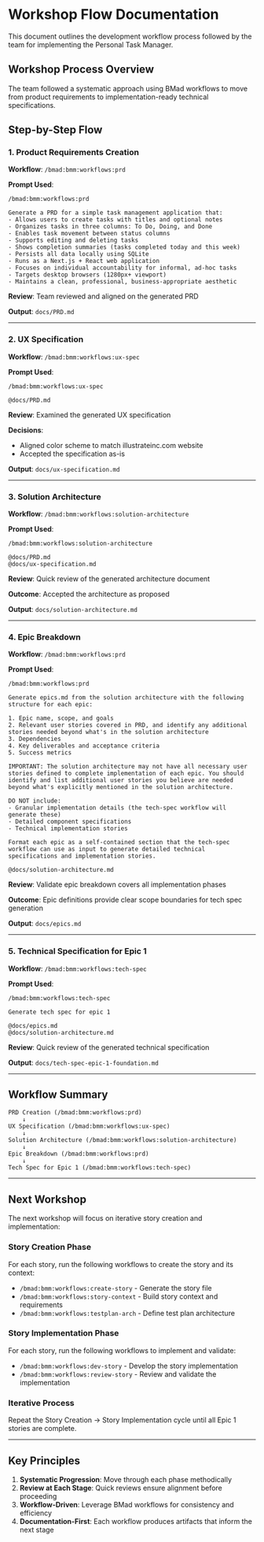 # Workshop Flow Documentation

This document outlines the development workflow process followed by the team for implementing the Personal Task Manager.

## Workshop Process Overview

The team followed a systematic approach using BMad workflows to move from product requirements to implementation-ready technical specifications.

## Step-by-Step Flow

### 1. Product Requirements Creation

**Workflow**: `/bmad:bmm:workflows:prd`

**Prompt Used**:
```
/bmad:bmm:workflows:prd

Generate a PRD for a simple task management application that:
- Allows users to create tasks with titles and optional notes
- Organizes tasks in three columns: To Do, Doing, and Done
- Enables task movement between status columns
- Supports editing and deleting tasks
- Shows completion summaries (tasks completed today and this week)
- Persists all data locally using SQLite
- Runs as a Next.js + React web application
- Focuses on individual accountability for informal, ad-hoc tasks
- Targets desktop browsers (1280px+ viewport)
- Maintains a clean, professional, business-appropriate aesthetic
```

**Review**: Team reviewed and aligned on the generated PRD

**Output**: `docs/PRD.md`

---

### 2. UX Specification

**Workflow**: `/bmad:bmm:workflows:ux-spec`

**Prompt Used**:
```
/bmad:bmm:workflows:ux-spec

@docs/PRD.md
```

**Review**: Examined the generated UX specification

**Decisions**:
- Aligned color scheme to match illustrateinc.com website
- Accepted the specification as-is

**Output**: `docs/ux-specification.md`

---

### 3. Solution Architecture

**Workflow**: `/bmad:bmm:workflows:solution-architecture`

**Prompt Used**:
```
/bmad:bmm:workflows:solution-architecture

@docs/PRD.md
@docs/ux-specification.md
```

**Review**: Quick review of the generated architecture document

**Outcome**: Accepted the architecture as proposed

**Output**: `docs/solution-architecture.md`

---

### 4. Epic Breakdown

**Workflow**: `/bmad:bmm:workflows:prd`

**Prompt Used**:
```
/bmad:bmm:workflows:prd

Generate epics.md from the solution architecture with the following structure for each epic:

1. Epic name, scope, and goals
2. Relevant user stories covered in PRD, and identify any additional stories needed beyond what's in the solution architecture
3. Dependencies
4. Key deliverables and acceptance criteria
5. Success metrics

IMPORTANT: The solution architecture may not have all necessary user stories defined to complete implementation of each epic. You should identify and list additional user stories you believe are needed beyond what's explicitly mentioned in the solution architecture.

DO NOT include:
- Granular implementation details (the tech-spec workflow will generate these)
- Detailed component specifications
- Technical implementation stories

Format each epic as a self-contained section that the tech-spec workflow can use as input to generate detailed technical specifications and implementation stories.

@docs/solution-architecture.md
```

**Review**: Validate epic breakdown covers all implementation phases

**Outcome**: Epic definitions provide clear scope boundaries for tech spec generation

**Output**: `docs/epics.md`

---

### 5. Technical Specification for Epic 1

**Workflow**: `/bmad:bmm:workflows:tech-spec`

**Prompt Used**:
```
/bmad:bmm:workflows:tech-spec

Generate tech spec for epic 1

@docs/epics.md
@docs/solution-architecture.md
```

**Review**: Quick review of the generated technical specification

**Output**: `docs/tech-spec-epic-1-foundation.md`

---

## Workflow Summary

```
PRD Creation (/bmad:bmm:workflows:prd)
    ↓
UX Specification (/bmad:bmm:workflows:ux-spec)
    ↓
Solution Architecture (/bmad:bmm:workflows:solution-architecture)
    ↓
Epic Breakdown (/bmad:bmm:workflows:prd)
    ↓
Tech Spec for Epic 1 (/bmad:bmm:workflows:tech-spec)
```

---

## Next Workshop

The next workshop will focus on iterative story creation and implementation:

### Story Creation Phase
For each story, run the following workflows to create the story and its context:
- `/bmad:bmm:workflows:create-story` - Generate the story file
- `/bmad:bmm:workflows:story-context` - Build story context and requirements
- `/bmad:bmm:workflows:testplan-arch` - Define test plan architecture

### Story Implementation Phase
For each story, run the following workflows to implement and validate:
- `/bmad:bmm:workflows:dev-story` - Develop the story implementation
- `/bmad:bmm:workflows:review-story` - Review and validate the implementation

### Iterative Process
Repeat the Story Creation → Story Implementation cycle until all Epic 1 stories are complete.

---

## Key Principles

1. **Systematic Progression**: Move through each phase methodically
2. **Review at Each Stage**: Quick reviews ensure alignment before proceeding
3. **Workflow-Driven**: Leverage BMad workflows for consistency and efficiency
4. **Documentation-First**: Each workflow produces artifacts that inform the next stage
